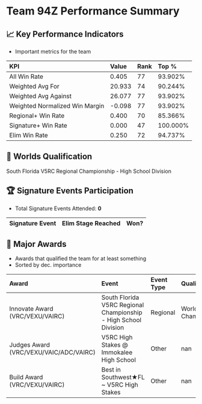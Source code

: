 # Team 94Z Performance Summary

## 📈 Key Performance Indicators
- Important metrics for the team

| KPI | Value | Rank | Top % |
|:---|:-----|:----|:-----|
| All Win Rate | 0.405 | 77 | 93.902% |
| Weighted Avg For | 20.933 | 74 | 90.244% |
| Weighted Avg Against | 26.077 | 77 | 93.902% |
| Weighted Normalized Win Margin | -0.098 | 77 | 93.902% |
| Regional+ Win Rate | 0.400 | 70 | 85.366% |
| Signature+ Win Rate | 0.000 | 47 | 100.000% |
| Elim Win Rate | 0.250 | 72 | 94.737% |


## 🎯 Worlds Qualification
South Florida V5RC Regional Championship - High School Division

## 🏆 Signature Events Participation
- Total Signature Events Attended: **0**

| Signature Event | Elim Stage Reached | Won? |
|:----------------|:-------------------|:----|


## 🥇 Major Awards
- Awards that qualified the team for at least something
- Sorted by dec. importance

| Award | Event | Event Type | Qualification |
|:------|:------|:-----------|:--------------|
| Innovate Award (VRC/VEXU/VAIRC) | South Florida V5RC Regional Championship - High School Division | Regional | World Championship |
| Judges Award (VRC/VEXU/VAIC/ADC/VAIRC) | V5RC High Stakes @ Immokalee High School | Other | nan |
| Build Award (VRC/VEXU/VAIRC) | Best in Southwest★FL ~ V5RC High Stakes | Other | nan |

